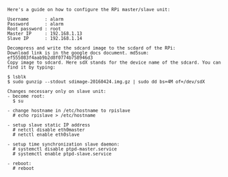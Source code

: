 <code>
    
    Here's a guide on how to configure the RPi master/slave unit:

    Username      : alarm
    Password      : alarm
    Root password : root
    Master IP     : 192.168.1.13
    Slave IP      : 192.168.1.14
    
    Decompress and write the sdcard image to the scdard of the RPi:
    Download link is in the google docs document. md5sum: ef555083f4aab9b2d8f0774b758946d3
    Copy image to sdcard. Here sdX stands for the device name of the sdcard. You can find it by typing:
    
    $ lsblk
    $ sudo gunzip --stdout sdimage-20160424.img.gz | sudo dd bs=4M of=/dev/sdX

    Changes necessary only on slave unit:
    - become root:
      $ su

    - change hostname in /etc/hostname to rpislave
      # echo rpislave > /etc/hostname
    
    - setup slave static IP address
      # netctl disable eth0master
      # netctl enable eth0slave

    - setup time synchronization slave daemon:
      # systemctl disable ptpd-master.service
      # systemctl enable ptpd-slave.service

    - reboot:
      # reboot
    
</code>

